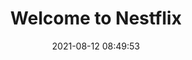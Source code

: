 ---
date: 2021-08-12 08:49:53
link:
  source: pocket
  source_url: https://getpocket.com
  text: Welcome to Nestflix
  url: https://nestflix.fun/
source: pocket
syndicated:
- type: pocket
  url: https://nestflix.fun/
- type: mastodon
  url: https://mastodon.technology/users/roytang/statuses/106742299594541134
- type: twitter
  url: https://twitter.com/roytang/status/1425741486109331461/
title: Welcome to Nestflix
---